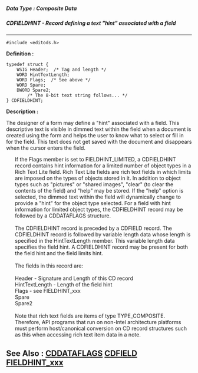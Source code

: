 ##### Data Type : Composite Data
##### CDFIELDHINT - Record defining a text "hint" associated with a field
---
```
#include <editods.h>
```

**Definition :**
```
typedef struct {
	WSIG Header;  /* Tag and length */
	WORD HintTextLength;
	WORD Flags;  /* See above */
	WORD Spare;
	DWORD Spare2;
	    /* The 8-bit text string follows... */
} CDFIELDHINT;
```

**Description :**

The designer of a form may define a &quot;hint&quot; associated with a field. This descriptive text is visible in dimmed text within the field when a document is created using the form and helps the user to know what to select or fill in for the field. This text does not get saved with the document and disappears when the cursor enters the field.  <br>

<ul>If the Flags member is set to FIELDHINT_LIMITED, a CDFIELDHINT record contains hint information for a limited number of object types in a Rich Text Lite field. Rich Text Lite fields are rich text fields in which limits are imposed on the types of objects stored in it.  In addition to object types such as &quot;pictures&quot; or &quot;shared images&quot;, &quot;clear&quot; (to clear the contents of the field) and &quot;help&quot; may be stored.  If the &quot;help&quot; option is selected, the dimmed text within the field will dynamically change to provide a &quot;hint&quot; for the object type selected. For a field with hint information for limited object types, the CDFIELDHINT record may be followed by a CDDATAFLAGS structure. <br>
<br>
The CDFIELDHINT record is preceded by a CDFIELD record. The CDFIELDHINT record is followed by variable length data whose length is specified in the HintTextLength member. This variable length data specifies the field hint. A CDFIELDHINT record may be present for both the field hint and the field limits hint. <br>
<br>
The fields in this record are:<br>
<br>
Header - Signature and Length of this CD record<br>
HintTextLength - Length of the field hint<br>
Flags - see FIELDHINT_xxx<br>
Spare<br>
Spare2<br>
<br>
Note that rich text fields are items of type TYPE_COMPOSITE.  Therefore, API programs that run on non-Intel architecture platforms must perform host/canonical conversion on CD record structures such as this when accessing rich text item data in a note.</ul>



**See Also :**
[CDDATAFLAGS](/domino-c-api-docs/reference/Data/CDDATAFLAGS)
[CDFIELD](/domino-c-api-docs/reference/Data/CDFIELD)
[FIELDHINT_xxx](/domino-c-api-docs/reference/Symb/FIELDHINT_xxx)
---
